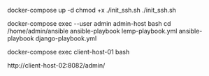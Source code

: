 docker-compose up -d
chmod +x ./init_ssh.sh
./init_ssh.sh

docker-compose exec --user admin admin-host bash
cd /home/admin/ansible
ansible-playbook lemp-playbook.yml
ansible-playbook django-playbook.yml

docker-compose exec client-host-01 bash


http://client-host-02:8082/admin/
